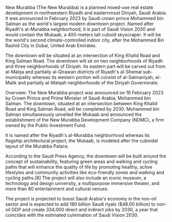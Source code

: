 New Murabba (The New Murabba) is a planned mixed-use real estate development in northwestern Riyadh and easternmost Diriyah, Saudi Arabia. It was announced in February 2023 by Saudi crown prince Mohammed bin Salman as the world's largest modern downtown project. Named after Riyadh's al-Murabba neighborhood, it is part of Saudi Vision 2030 and would contain the Mukaab, a 400-meters tall cuboid skyscraper. It will be the world's second climate-controlled indoor city, after the Mohammed Bin Rashid City in Dubai, United Arab Emirates.

The downtown will be situated at an intersection of King Khalid Road and King Salman Road. The downtown will sit on two neighborhoods of Riyadh and three neighborhoods of Diriyah. Its eastern part will be carved out from al-Malqa and partially al-Qirawan districts of Riyadh's al-Shemal sub-municipality whereas its western portion will consist of al-Salmaniyah, al-Malik and partially al-Malqah neighborhoods of the Diriyah Governorate.

Overview:
The New Murabba project was announced on 16 February 2023 by Crown Prince and Prime Minister of Saudi Arabia, Mohammed bin Salman. The downtown, situated at an intersection between King Khalid Road and King Salman Road, will be completed by 2030. Mohammed bin Salman simultaneously unveiled the Mukaab and announced the establishment of the New Murabba Development Company (NDMC), a firm owned by the Public Investment Fund.

It is named after the Riyadh's al-Murabba neighborhood whereas its flagship architectural project, the Mukaab, is modeled after the cuboidal layout of the Murabba Palace.

According to the Saudi Press Agency, the downtown will be built around the concept of sustainability, featuring green areas and walking and cycling paths that will enhance the quality of life by promoting healthy, active lifestyles and community activities like eco-friendly zones and walking and cycling paths.[8] The project will also include an iconic museum, a technology and design university, a multipurpose immersive theater, and more than 80 entertainment and cultural venues.

The project is projected to boost Saudi Arabia's economy in the non-oil sector and is expected to add 180 billion Saudi riyals ($48.00 billion) to non-oil GDP and create 334,000 direct and indirect jobs by 2030, a year that coincides with the estimated culmination of Saudi Vision 2030.

